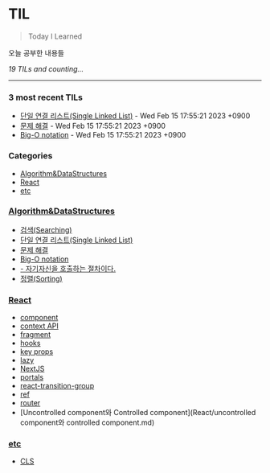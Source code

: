 # TIL
> Today I Learned

오늘 공부한 내용들


_19 TILs and counting..._

---

### 3 most recent TILs

- [단일 연결 리스트(Single Linked List)](Algorithm&DataStructures/단일연결리스트(SingleLinkedList).md) - Wed Feb 15 17:55:21 2023 +0900
- [문제 해결](Algorithm&DataStructures/문제해결.md) - Wed Feb 15 17:55:21 2023 +0900
- [Big-O notation](Algorithm&DataStructures/빅오표기법(Big-O_notation).md) - Wed Feb 15 17:55:21 2023 +0900

### Categories

- [Algorithm&DataStructures](#Algorithm&DataStructures)
- [React](#React)
- [etc](#etc)

### [Algorithm&DataStructures](#Algorithm&DataStructures)
- [검색(Searching)](Algorithm&DataStructures/검색(Searching).md)
- [단일 연결 리스트(Single Linked List)](Algorithm&DataStructures/단일연결리스트(SingleLinkedList).md)
- [문제 해결](Algorithm&DataStructures/문제해결.md)
- [Big-O notation](Algorithm&DataStructures/빅오표기법(Big-O_notation).md)
- [- 자기자신을 호출하는 절차이다.](Algorithm&DataStructures/재귀(Recursion).md)
- [정렬(Sorting)](Algorithm&DataStructures/정렬(Sorting).md)

### [React](#React)
- [component](React/component.md)
- [context API](React/context.md)
- [fragment](React/fragment.md)
- [hooks](React/hooks.md)
- [key props](React/key.md)
- [lazy](React/lazy.md)
- [NextJS](React/nextjs.md)
- [portals](React/portals.md)
- [react-transition-group](React/react-transition-group.md)
- [ref](React/ref.md)
- [router](React/router.md)
- [Uncontrolled component와 Controlled component](React/uncontrolled component와 controlled component.md)

### [etc](#etc)
- [CLS](etc/CLS.md)



